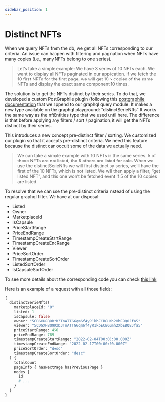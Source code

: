 ```yaml
---
sidebar_position: 1
---
```



# Distinct NFTs

When we query NFTs from the db, we get all NFTs corresponding to our criteria. An issue can happen with filtering and pagination when NFTs have many copies (i.e., many NFTs belong to one series).

>Let’s take a simple example: 
>We have 3 series of 10 NFTs each. We want to display all NFTs paginated in our application. If we fetch the 10 first NFTs for the first page, we will get 10 > copies of the same NFTs and display the exact same component 10 times.

The solution is to get the NFTs distinct by their series. To do that, we developed a custom PostGraphile plugin (following this [postgraphile documentation](https://www.graphile.org/postgraphile/make-extend-schema-plugin/) that we append to our graphql query module.
It makes a new type available on the graphql playground: “distinctSerieNfts”
It works the same way as the nftEntities type that we used until here. The difference is that before applying any filters / sort / pagination, it will get the NFTs distinct by their series.

This introduces a new concept pre-distinct filter / sorting. We customized our plugin so that it accepts pre-distinct criteria. We need this feature because the distinct can occult some of the data we actually need. 

> We can take a simple example with 10 NFTs in the same series. 5 of these NFTs are not listed, the 5 others are listed for sale. When we use the distinctSerieNfts we will first distinct by series, we’ll have the first of the 10 NFTs, which is not listed. We will then apply a filter, “get listed NFT”, and this one won’t be fetched event if 5 of the 10 copies are listed. 

To resolve that we can use the pre-distinct criteria instead of using the regular graphql filter. We have at our disposal:
-	Listed
-	Owner
-	MarketplaceId
-	IsCapsule
-	PriceStartRange
-	PriceEndRange
-	TimestampCreateStartRange
-	TimestampCreateEndRange
-	Viewer
-	PriceSortOrder
-	TimestampCreateSortOrder
-	ListedSortOrder
-	IsCapsuleSortOrder

To see more details about the corresponding code you can check [this link](https://github.com/capsule-corp-ternoa/subql/blob/dev-update/packages/query/src/graphql/plugins/PgDistinct.ts)

Here is an example of a request with all those fields: 
```graphql
{
  distinctSerieNfts(
    marketplaceId: "0"
    listed: 1
    isCapsule: false
    owner: "5CDGXH8Q9DzD3TnATTG6qm6f4yR1kbECBGUmh2XbEBQ8Jfa5"
    viewer: "5CDGXH8Q9DzD3TnATTG6qm6f4yR1kbECBGUmh2XbEBQ8Jfa5"
    priceStartRange: 456
    priceEndRange: 789
    timestampCreateStartRange: "2022-02-04T00:00:00.000Z"
    timestampCreateEndRange: "2022-02-17T00:00:00.000Z"
    priceSortOrder: "desc"
    timestampCreateSortOrder: "desc"
  ) {
    totalCount
    pageInfo { hasNextPage hasPreviousPage }
    nodes {
      id
      # ...
    }
  }
}
```
